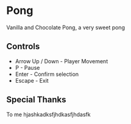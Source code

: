 # Pong
Vanilla and Chocolate Pong, a very sweet pong

## Controls
* Arrow Up / Down - Player Movement
* P - Pause
* Enter - Confirm selection
* Escape - Exit

## Special Thanks

To me hjashkadksfjhdkasfjhdasfk
